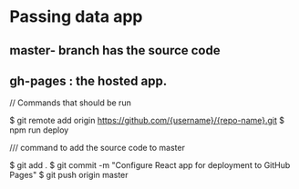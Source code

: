 # Passing data app

## master- branch has the source code

## gh-pages : the hosted app.



// Commands that should be run

$ git remote add origin https://github.com/{username}/{repo-name}.git
$ npm run deploy


/// command to add the source code to master

$ git add .
$ git commit -m "Configure React app for deployment to GitHub Pages"
$ git push origin master

